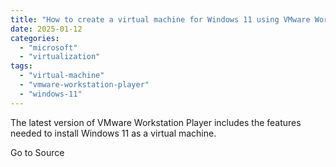 ```yaml
---
title: "How to create a virtual machine for Windows 11 using VMware Workstation Player 17"
date: 2025-01-12
categories: 
  - "microsoft"
  - "virtualization"
tags: 
  - "virtual-machine"
  - "vmware-workstation-player"
  - "windows-11"
---
```


The latest version of VMware Workstation Player includes the features needed to install Windows 11 as a virtual machine.

Go to Source
